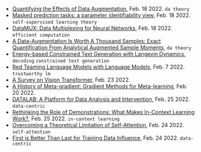 
- [Quantifying the Effects of Data Augmentation](https://arxiv.org/pdf/2202.09134.pdf), Feb. 18 2022. `da theory`
- [Masked prediction tasks: a parameter identifiability view](https://arxiv.org/pdf/2202.09305.pdf), Feb. 18 2022. `self-supervised learning theory`
- [DataMUX: Data Multiplexing for Neural Networks](https://arxiv.org/pdf/2202.09318.pdf), Feb. 18 2022. `efficient computation`
- [A Data-Augmentation Is Worth A Thousand Samples: Exact Quantification From Analytical Augmented Sample Moments](https://arxiv.org/pdf/2202.08325.pdf), `da theory`
- [Energy-based Constrained Text Generation with Langevin Dynamics](https://arxiv.org/pdf/2202.11705.pdf), `decoding` `constrained text generation`
- [Red Teaming Language Models with Language Models](https://www.deepmind.com/research/publications/2022/Red-Teaming-Language-Models-with-Language-Models), Feb. 7 2022. `trustworthy lm`
- [A Survey on Vision Transformer](https://arxiv.org/pdf/2012.12556.pdf), Feb. 23 2022.
- [A History of Meta-gradient: Gradient Methods for Meta-learning](https://arxiv.org/pdf/2202.09701.pdf), Feb. 20 2022.
- [DATALAB: A Platform for Data Analysis and Intervention](https://arxiv.org/pdf/2202.12875.pdf), Feb. 25 2022. `data-centric`
- [Rethinking the Role of Demonstrations: What Makes In-Context Learning Work?](https://arxiv.org/pdf/2202.12837.pdf), Feb. 25 2022. `in-context learning`
- [Overcoming a Theoretical Limitation of Self-Attention](https://arxiv.org/pdf/2202.12172.pdf), Feb. 24 2022. `self-attention`
- [First is Better Than Last for Training Data Influence](https://arxiv.org/pdf/2202.11844.pdf), Feb. 24 2022. `data-centric`
